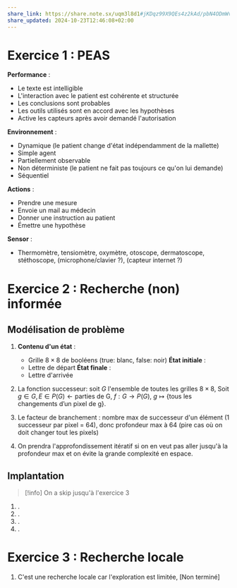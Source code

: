 ```yaml
---
share_link: https://share.note.sx/uqm3l8d1#jKDqz99X9QEs4z2kAd/pbN4ODmWvlQb0MXsL8qKKZeg
share_updated: 2024-10-23T12:46:08+02:00
---
```

# Exercice 1 : PEAS

__Performance__ :
- Le texte est intelligible
- L'interaction avec le patient est cohérente et structurée
- Les conclusions sont probables
- Les outils utilisés sont en accord avec les hypothèses
- Active les capteurs après avoir demandé l'autorisation

__Environnement__ :
- Dynamique (le patient change d'état indépendamment de la mallette)
- Simple agent
- Partiellement observable
- Non déterministe (le patient ne fait pas toujours ce qu'on lui demande)
- Séquentiel

__Actions__ :
- Prendre une mesure
- Envoie un mail au médecin
- Donner une instruction au patient
- Émettre une hypothèse

__Sensor__ :
- Thermomètre, tensiomètre, oxymètre, otoscope, dermatoscope, stéthoscope, (microphone/clavier ?), (capteur internet ?)

# Exercice 2 : Recherche (non) informée

## Modélisation de problème

1. 
   __Contenu d'un état__ : 
	-  Grille $8\times 8$ de booléens (true: blanc, false: noir)
   __État initiale__ : 
	-  Lettre de départ
   __État finale__ :
	- Lettre d'arrivée

2. La fonction successeur: soit $G$ l'ensemble de toutes les grilles $8\times8$,
    Soit $g \in G, E \in P(G) \leftarrow\text{parties de G}$, $f:G\to P(G)$, $g \mapsto\{\text{tous les changements d'un pixel de g}\}$.

3. Le facteur de branchement : nombre max de successeur d'un élément (1 successeur par pixel = $64$), donc profondeur max à $64$ (pire cas où on doit changer tout les pixels)   

4. On prendra l'approfondissement itératif si on en veut pas aller jusqu'à la profondeur max et on évite la grande complexité en espace.

## Implantation
>[!info] 
>On a skip jusqu'à l'exercice 3


1. .
2. .
3. .
4. .


# Exercice 3 : Recherche locale

1. C'est une recherche locale car l'exploration est limitée, \[Non terminé\]